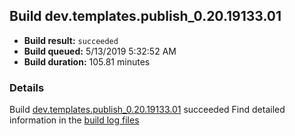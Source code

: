 ## Build dev.templates.publish_0.20.19133.01
- **Build result:** `succeeded`
- **Build queued:** 5/13/2019 5:32:52 AM
- **Build duration:** 105.81 minutes
### Details
Build [dev.templates.publish_0.20.19133.01](https://winappstudio.visualstudio.com/web/build.aspx?pcguid=a4ef43be-68ce-4195-a619-079b4d9834c2&builduri=vstfs%3a%2f%2f%2fBuild%2fBuild%2f27945) succeeded
Find detailed information in the [build log files](https://uwpctdiags.blob.core.windows.net/buildlogs/dev.templates.publish_0.20.19133.01_logs.zip)
